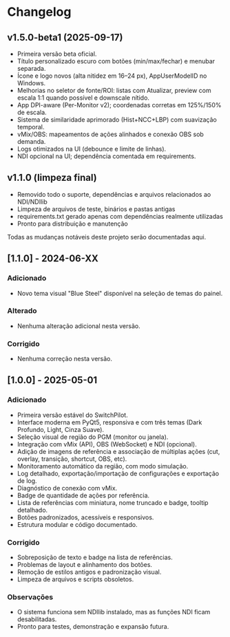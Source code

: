 # Changelog

## v1.5.0-beta1 (2025-09-17)
- Primeira versão beta oficial.
- Título personalizado escuro com botões (min/max/fechar) e menubar separada.
- Ícone e logo novos (alta nitidez em 16–24 px), AppUserModelID no Windows.
- Melhorias no seletor de fonte/ROI: listas com Atualizar, preview com escala 1:1 quando possível e downscale nítido.
- App DPI-aware (Per-Monitor v2); coordenadas corretas em 125%/150% de escala.
- Sistema de similaridade aprimorado (Hist+NCC+LBP) com suavização temporal.
- vMix/OBS: mapeamentos de ações alinhados e conexão OBS sob demanda.
- Logs otimizados na UI (debounce e limite de linhas).
- NDI opcional na UI; dependência comentada em requirements.

## v1.1.0 (limpeza final)
- Removido todo o suporte, dependências e arquivos relacionados ao NDI/NDIlib
- Limpeza de arquivos de teste, binários e pastas antigas
- requirements.txt gerado apenas com dependências realmente utilizadas
- Pronto para distribuição e manutenção

Todas as mudanças notáveis deste projeto serão documentadas aqui.

## [1.1.0] - 2024-06-XX
### Adicionado
- Novo tema visual "Blue Steel" disponível na seleção de temas do painel.

### Alterado
- Nenhuma alteração adicional nesta versão.

### Corrigido
- Nenhuma correção nesta versão.

## [1.0.0] - 2025-05-01
### Adicionado
- Primeira versão estável do SwitchPilot.
- Interface moderna em PyQt5, responsiva e com três temas (Dark Profundo, Light, Cinza Suave).
- Seleção visual de região do PGM (monitor ou janela).
- Integração com vMix (API), OBS (WebSocket) e NDI (opcional).
- Adição de imagens de referência e associação de múltiplas ações (cut, overlay, transição, shortcut, OBS, etc).
- Monitoramento automático da região, com modo simulação.
- Log detalhado, exportação/importação de configurações e exportação de log.
- Diagnóstico de conexão com vMix.
- Badge de quantidade de ações por referência.
- Lista de referências com miniatura, nome truncado e badge, tooltip detalhado.
- Botões padronizados, acessíveis e responsivos.
- Estrutura modular e código documentado.

### Corrigido
- Sobreposição de texto e badge na lista de referências.
- Problemas de layout e alinhamento dos botões.
- Remoção de estilos antigos e padronização visual.
- Limpeza de arquivos e scripts obsoletos.

### Observações
- O sistema funciona sem NDIlib instalado, mas as funções NDI ficam desabilitadas.
- Pronto para testes, demonstração e expansão futura. 